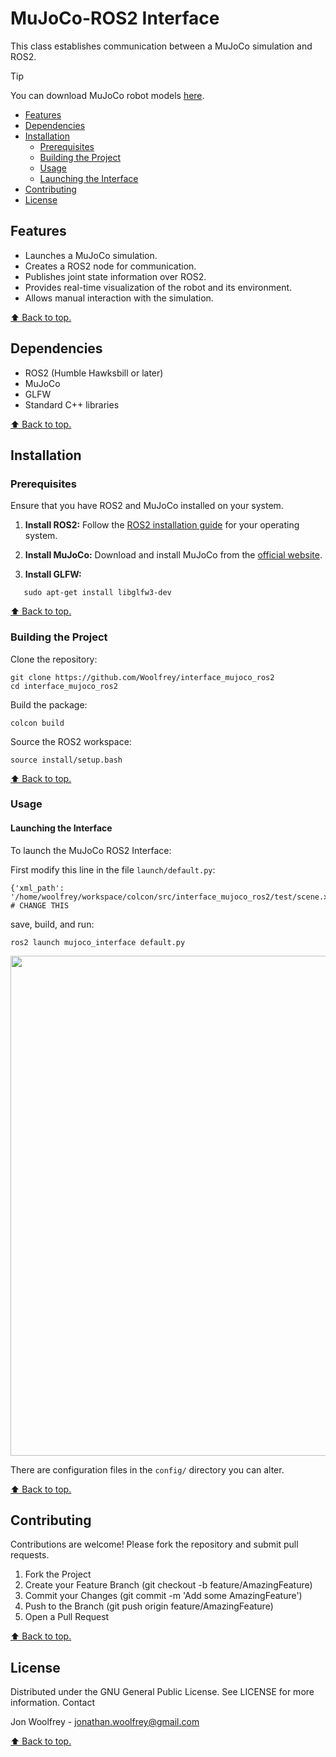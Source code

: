 <a name="top"></a>
# MuJoCo-ROS2 Interface

This class establishes communication between a MuJoCo simulation and ROS2.

>[!TIP]
> You can download MuJoCo robot models [here](https://github.com/google-deepmind/mujoco_menagerie.git).

- [Features](#features)
- [Dependencies](#dependencies)
- [Installation](#installation)
   - [Prerequisites](#prerequisites)
   - [Building the Project](#building-the-project)
   - [Usage](#usage)
   - [Launching the Interface](#launching-the-interface)
- [Contributing](#contributing)
- [License](#license)

## Features

- Launches a MuJoCo simulation.
- Creates a ROS2 node for communication.
- Publishes joint state information over ROS2.
- Provides real-time visualization of the robot and its environment.
- Allows manual interaction with the simulation.

[⬆️ Back to top.](#top)

## Dependencies

- ROS2 (Humble Hawksbill or later)
- MuJoCo
- GLFW
- Standard C++ libraries

[⬆️ Back to top.](#top)

## Installation

### Prerequisites

Ensure that you have ROS2 and MuJoCo installed on your system.

1. **Install ROS2:**
   Follow the [ROS2 installation guide](https://docs.ros.org/en/foxy/Installation.html) for your operating system.

2. **Install MuJoCo:**
   Download and install MuJoCo from the [official website](https://mujoco.org/).

3. **Install GLFW:**
```
   sudo apt-get install libglfw3-dev
```

[⬆️ Back to top.](#top)

### Building the Project

Clone the repository:
```
git clone https://github.com/Woolfrey/interface_mujoco_ros2
cd interface_mujoco_ros2
```
Build the package:
```
colcon build
```
Source the ROS2 workspace:
```
source install/setup.bash
```

[⬆️ Back to top.](#top)

### Usage

#### Launching the Interface

To launch the MuJoCo ROS2 Interface:

First modify this line in the file `launch/default.py`:
```
{'xml_path': '/home/woolfrey/workspace/colcon/src/interface_mujoco_ros2/test/scene.xml'} # CHANGE THIS
```
save, build, and run:
```
ros2 launch mujoco_interface default.py
```
<p align="center">
<img src="https://github.com/user-attachments/assets/7049210a-2ab5-4a91-afb8-e369c787c82e" width="800" height="auto"/>
</p>

There are configuration files in the `config/` directory you can alter.


[⬆️ Back to top.](#top)

## Contributing

Contributions are welcome! Please fork the repository and submit pull requests.

1. Fork the Project
2. Create your Feature Branch (git checkout -b feature/AmazingFeature)
3. Commit your Changes (git commit -m 'Add some AmazingFeature')
4. Push to the Branch (git push origin feature/AmazingFeature)
5. Open a Pull Request

[⬆️ Back to top.](#top)

## License

Distributed under the GNU General Public License. See LICENSE for more information.
Contact

Jon Woolfrey - jonathan.woolfrey@gmail.com

[⬆️ Back to top.](#top)
